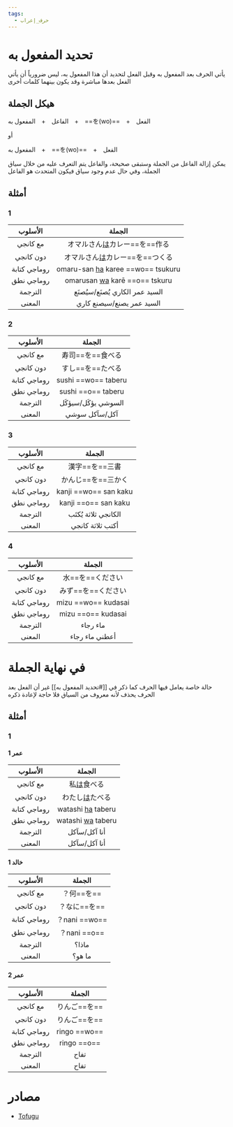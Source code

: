 ```yaml
---
tags:
  - حرف_إعراب
---
```

# تحديد المفعول به
يأتي الحرف بعد المفعول به وقبل الفعل لتحديد أن هذا المفعول به، ليس ضرورياً أن يأتي الفعل بعدها مباشرة وقد يكون بينهما كلمات أخرى
## هيكل الجملة
الفاعل　+　المفعول به　+　==を(wo)==　+　الفعل

أو

المفعول به　+　==を(wo)==　+　الفعل

يمكن إزالة الفاعل من الجملة وستبقى صحيحة، والفاعل يتم التعرف عليه من خلال سياق الجملة، وفي حال عدم وجود سياق فيكون المتحدث هو الفاعل 
## أمثلة
### 1
|   الأسلوب    |                     الجملة                     |
| :----------: | :--------------------------------------------: |
|   مع كانجي   |   オマルさん[は](は(ha).md)カレー==を==作る    |
|  دون كانجي   |  オマルさん[は](は(ha).md)カレー==を==つくる   |
| روماجي كتابة | omaru-san [ha](は(ha).md) karee ==wo== tsukuru |
|  روماجي نطق  |   omarusan [wa](は(ha).md) karē ==o== tskuru   |
|   الترجمة    |          السيد عمر الكاري يُصنَع/سيُصنَع           |
|    المعنى    |           السيد عمر يصنع/سيصنع كاري            |
### 2
|   الأسلوب    |       الجملة        |
| :----------: | :-----------------: |
|   مع كانجي   |  寿司==を==食べる   |
|  دون كانجي   |  すし==を==たべる   |
| روماجي كتابة | sushi ==wo== taberu |
|  روماجي نطق  | sushi ==o== taberu  |
|   الترجمة    |  السوشي يؤكَل/سيؤكَل  |
|    المعنى    |    آكل/سآكل سوشي    |
### 3
|   الأسلوب    |        الجملة         |
| :----------: | :-------------------: |
|   مع كانجي   |    漢字==を==三書     |
|  دون كانجي   |  かんじ==を==三かく   |
| روماجي كتابة | kanji ==wo== san kaku |
|  روماجي نطق  | kanji ==o== san kaku  |
|   الترجمة    |  الكانجي ثلاثة يُكتَب   |
|    المعنى    |   أكتب ثلاثة كانجي    |
### 4
|   الأسلوب    |       الجملة        |
| :----------: | :-----------------: |
|   مع كانجي   |  水==を==ください   |
|  دون كانجي   | みず==を==ください  |
| روماجي كتابة | mizu ==wo== kudasai |
|  روماجي نطق  | mizu ==o== kudasai  |
|   الترجمة    |      ماء رجاء       |
|    المعنى    |   أعطني ماء رجاء    |
# في نهاية الجملة
حالة خاصة يعامل فيها الحرف كما ذكر في [[#تحديد المفعول به]] غير أن الفعل بعد الحرف يحذف لأنه معروف من السياق فلا حاجة لإعادة ذكره
## أمثلة
### 1
#### عمر 1
|   الأسلوب    |             الجملة             |
| :----------: | :----------------------------: |
|   مع كانجي   |    私[は](は(ha).md)食べる     |
|  دون كانجي   |  わたし[は](は(ha).md)たべる   |
| روماجي كتابة | watashi [ha](は(ha).md) taberu |
|  روماجي نطق  | watashi [wa](は(ha).md) taberu |
|   الترجمة    |          أنا آكل/سآكل          |
|    المعنى    |          أنا آكل/سآكل          |
#### خالد 1
|   الأسلوب    |    الجملة     |
| :----------: | :-----------: |
|   مع كانجي   |  ？何==を==   |
|  دون كانجي   | ？なに==を==  |
| روماجي كتابة | ？nani ==wo== |
|  روماجي نطق  | ？nani ==o==  |
|   الترجمة    |     ماذا؟     |
|    المعنى    |    ما هو؟     |
#### عمر 2
|   الأسلوب    |    الجملة    |
| :----------: | :----------: |
|   مع كانجي   | りんご==を== |
|  دون كانجي   | りんご==を== |
| روماجي كتابة | ringo ==wo== |
|  روماجي نطق  | ringo ==o==  |
|   الترجمة    |     تفاح     |
|    المعنى    |     تفاح     |
# مصادر
- [Tofugu](https://tofugu.com/japanese-grammar/particle-wo)
